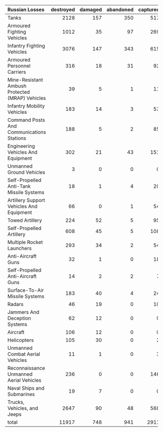 | Russian Losses                                   |   destroyed |   damaged |   abandoned |   captured |   total |
|:-------------------------------------------------|------------:|----------:|------------:|-----------:|--------:|
| Tanks                                            |        2128 |       157 |         350 |        517 |    3152 |
| Armoured Fighting Vehicles                       |        1012 |        35 |          97 |        269 |    1413 |
| Infantry Fighting Vehicles                       |        3076 |       147 |         343 |        615 |    4181 |
| Armoured Personnel Carriers                      |         316 |        18 |          31 |         92 |     457 |
| Mine-Resistant Ambush Protected  (MRAP) Vehicles |          39 |         5 |           1 |         11 |      56 |
| Infantry Mobility Vehicles                       |         183 |        14 |           3 |         53 |     253 |
| Command Posts And Communications Stations        |         188 |         5 |           2 |         85 |     280 |
| Engineering Vehicles And Equipment               |         302 |        21 |          43 |        151 |     517 |
| Unmanned Ground Vehicles                         |           3 |         0 |           0 |          0 |       3 |
| Self-Propelled Anti-Tank Missile Systems         |          18 |         1 |           4 |         20 |      43 |
| Artillery Support Vehicles And Equipment         |          66 |         0 |           1 |         54 |     121 |
| Towed Artillery                                  |         224 |        52 |           5 |         95 |     376 |
| Self-Propelled Artillery                         |         608 |        45 |           5 |        108 |     766 |
| Multiple Rocket Launchers                        |         293 |        34 |           2 |         54 |     383 |
| Anti-Aircraft Guns                               |          32 |         1 |           0 |         18 |      51 |
| Self-Propelled Anti-Aircraft Guns                |          14 |         2 |           2 |          7 |      25 |
| Surface-To-Air Missile Systems                   |         183 |        40 |           4 |         24 |     251 |
| Radars                                           |          46 |        19 |           0 |         10 |      75 |
| Jammers And Deception Systems                    |          62 |        12 |           0 |          9 |      83 |
| Aircraft                                         |         106 |        12 |           0 |          0 |     118 |
| Helicopters                                      |         105 |        30 |           0 |          2 |     137 |
| Unmanned Combat Aerial Vehicles                  |          11 |         1 |           0 |          3 |      15 |
| Reconnaissance Unmanned Aerial Vehicles          |         236 |         0 |           0 |        146 |     382 |
| Naval Ships and Submarines                       |          19 |         7 |           0 |          0 |      26 |
| Trucks, Vehicles, and Jeeps                      |        2647 |        90 |          48 |        568 |    3353 |
| total                                            |       11917 |       748 |         941 |       2911 |   16517 |